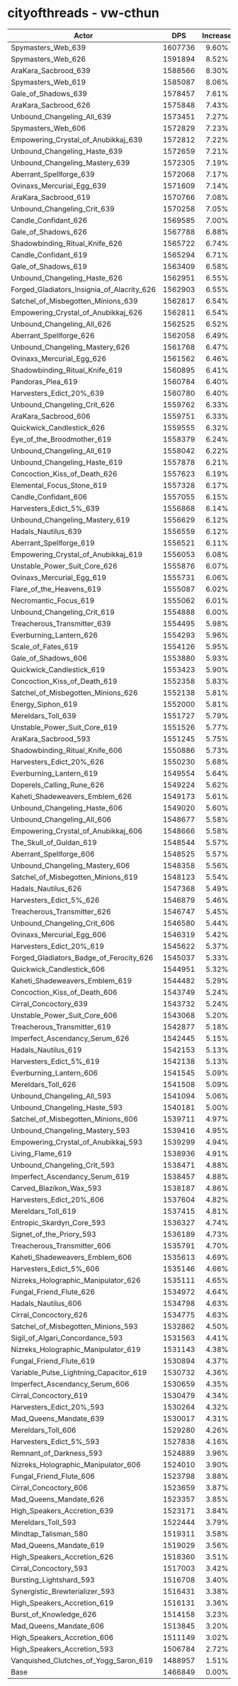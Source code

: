 # cityofthreads - vw-cthun
| Actor | DPS | Increase |
|---|:---:|:---:|
|Spymasters_Web_639|1607736|9.60%|
|Spymasters_Web_626|1591894|8.52%|
|AraKara_Sacbrood_639|1588566|8.30%|
|Spymasters_Web_619|1585087|8.06%|
|Gale_of_Shadows_639|1578457|7.61%|
|AraKara_Sacbrood_626|1575848|7.43%|
|Unbound_Changeling_All_639|1573451|7.27%|
|Spymasters_Web_606|1572829|7.23%|
|Empowering_Crystal_of_Anubikkaj_639|1572812|7.22%|
|Unbound_Changeling_Haste_639|1572659|7.21%|
|Unbound_Changeling_Mastery_639|1572305|7.19%|
|Aberrant_Spellforge_639|1572068|7.17%|
|Ovinaxs_Mercurial_Egg_639|1571609|7.14%|
|AraKara_Sacbrood_619|1570766|7.08%|
|Unbound_Changeling_Crit_639|1570258|7.05%|
|Candle_Confidant_626|1569585|7.00%|
|Gale_of_Shadows_626|1567788|6.88%|
|Shadowbinding_Ritual_Knife_626|1565722|6.74%|
|Candle_Confidant_619|1565294|6.71%|
|Gale_of_Shadows_619|1563409|6.58%|
|Unbound_Changeling_Haste_626|1562951|6.55%|
|Forged_Gladiators_Insignia_of_Alacrity_626|1562903|6.55%|
|Satchel_of_Misbegotten_Minions_639|1562817|6.54%|
|Empowering_Crystal_of_Anubikkaj_626|1562811|6.54%|
|Unbound_Changeling_All_626|1562525|6.52%|
|Aberrant_Spellforge_626|1562058|6.49%|
|Unbound_Changeling_Mastery_626|1561768|6.47%|
|Ovinaxs_Mercurial_Egg_626|1561562|6.46%|
|Shadowbinding_Ritual_Knife_619|1560895|6.41%|
|Pandoras_Plea_619|1560784|6.40%|
|Harvesters_Edict_20%_639|1560780|6.40%|
|Unbound_Changeling_Crit_626|1559762|6.33%|
|AraKara_Sacbrood_606|1559751|6.33%|
|Quickwick_Candlestick_626|1559555|6.32%|
|Eye_of_the_Broodmother_619|1558379|6.24%|
|Unbound_Changeling_All_619|1558042|6.22%|
|Unbound_Changeling_Haste_619|1557878|6.21%|
|Concoction_Kiss_of_Death_626|1557623|6.19%|
|Elemental_Focus_Stone_619|1557328|6.17%|
|Candle_Confidant_606|1557055|6.15%|
|Harvesters_Edict_5%_639|1556868|6.14%|
|Unbound_Changeling_Mastery_619|1556629|6.12%|
|Hadals_Nautilus_639|1556559|6.12%|
|Aberrant_Spellforge_619|1556521|6.11%|
|Empowering_Crystal_of_Anubikkaj_619|1556053|6.08%|
|Unstable_Power_Suit_Core_626|1555876|6.07%|
|Ovinaxs_Mercurial_Egg_619|1555731|6.06%|
|Flare_of_the_Heavens_619|1555087|6.02%|
|Necromantic_Focus_619|1555062|6.01%|
|Unbound_Changeling_Crit_619|1554888|6.00%|
|Treacherous_Transmitter_639|1554495|5.98%|
|Everburning_Lantern_626|1554293|5.96%|
|Scale_of_Fates_619|1554126|5.95%|
|Gale_of_Shadows_606|1553880|5.93%|
|Quickwick_Candlestick_619|1553423|5.90%|
|Concoction_Kiss_of_Death_619|1552358|5.83%|
|Satchel_of_Misbegotten_Minions_626|1552138|5.81%|
|Energy_Siphon_619|1552000|5.81%|
|Mereldars_Toll_639|1551727|5.79%|
|Unstable_Power_Suit_Core_619|1551526|5.77%|
|AraKara_Sacbrood_593|1551245|5.75%|
|Shadowbinding_Ritual_Knife_606|1550886|5.73%|
|Harvesters_Edict_20%_626|1550230|5.68%|
|Everburning_Lantern_619|1549554|5.64%|
|Doperels_Calling_Rune_626|1549224|5.62%|
|Kaheti_Shadeweavers_Emblem_626|1549173|5.61%|
|Unbound_Changeling_Haste_606|1549020|5.60%|
|Unbound_Changeling_All_606|1548677|5.58%|
|Empowering_Crystal_of_Anubikkaj_606|1548666|5.58%|
|The_Skull_of_Guldan_619|1548544|5.57%|
|Aberrant_Spellforge_606|1548525|5.57%|
|Unbound_Changeling_Mastery_606|1548358|5.56%|
|Satchel_of_Misbegotten_Minions_619|1548123|5.54%|
|Hadals_Nautilus_626|1547368|5.49%|
|Harvesters_Edict_5%_626|1546879|5.46%|
|Treacherous_Transmitter_626|1546747|5.45%|
|Unbound_Changeling_Crit_606|1546580|5.44%|
|Ovinaxs_Mercurial_Egg_606|1546319|5.42%|
|Harvesters_Edict_20%_619|1545622|5.37%|
|Forged_Gladiators_Badge_of_Ferocity_626|1545037|5.33%|
|Quickwick_Candlestick_606|1544951|5.32%|
|Kaheti_Shadeweavers_Emblem_619|1544482|5.29%|
|Concoction_Kiss_of_Death_606|1543749|5.24%|
|Cirral_Concoctory_639|1543732|5.24%|
|Unstable_Power_Suit_Core_606|1543068|5.20%|
|Treacherous_Transmitter_619|1542877|5.18%|
|Imperfect_Ascendancy_Serum_626|1542445|5.15%|
|Hadals_Nautilus_619|1542153|5.13%|
|Harvesters_Edict_5%_619|1542138|5.13%|
|Everburning_Lantern_606|1541545|5.09%|
|Mereldars_Toll_626|1541508|5.09%|
|Unbound_Changeling_All_593|1541094|5.06%|
|Unbound_Changeling_Haste_593|1540181|5.00%|
|Satchel_of_Misbegotten_Minions_606|1539711|4.97%|
|Unbound_Changeling_Mastery_593|1539416|4.95%|
|Empowering_Crystal_of_Anubikkaj_593|1539299|4.94%|
|Living_Flame_619|1538936|4.91%|
|Unbound_Changeling_Crit_593|1538471|4.88%|
|Imperfect_Ascendancy_Serum_619|1538457|4.88%|
|Carved_Blazikon_Wax_593|1538187|4.86%|
|Harvesters_Edict_20%_606|1537604|4.82%|
|Mereldars_Toll_619|1537415|4.81%|
|Entropic_Skardyn_Core_593|1536327|4.74%|
|Signet_of_the_Priory_593|1536189|4.73%|
|Treacherous_Transmitter_606|1535791|4.70%|
|Kaheti_Shadeweavers_Emblem_606|1535613|4.69%|
|Harvesters_Edict_5%_606|1535146|4.66%|
|Nizreks_Holographic_Manipulator_626|1535111|4.65%|
|Fungal_Friend_Flute_626|1534972|4.64%|
|Hadals_Nautilus_606|1534798|4.63%|
|Cirral_Concoctory_626|1534775|4.63%|
|Satchel_of_Misbegotten_Minions_593|1532862|4.50%|
|Sigil_of_Algari_Concordance_593|1531563|4.41%|
|Nizreks_Holographic_Manipulator_619|1531143|4.38%|
|Fungal_Friend_Flute_619|1530894|4.37%|
|Variable_Pulse_Lightning_Capacitor_619|1530732|4.36%|
|Imperfect_Ascendancy_Serum_606|1530659|4.35%|
|Cirral_Concoctory_619|1530479|4.34%|
|Harvesters_Edict_20%_593|1530264|4.32%|
|Mad_Queens_Mandate_639|1530017|4.31%|
|Mereldars_Toll_606|1529280|4.26%|
|Harvesters_Edict_5%_593|1527838|4.16%|
|Remnant_of_Darkness_593|1524889|3.96%|
|Nizreks_Holographic_Manipulator_606|1524010|3.90%|
|Fungal_Friend_Flute_606|1523798|3.88%|
|Cirral_Concoctory_606|1523659|3.87%|
|Mad_Queens_Mandate_626|1523357|3.85%|
|High_Speakers_Accretion_639|1523171|3.84%|
|Mereldars_Toll_593|1522444|3.79%|
|Mindtap_Talisman_580|1519311|3.58%|
|Mad_Queens_Mandate_619|1519029|3.56%|
|High_Speakers_Accretion_626|1518360|3.51%|
|Cirral_Concoctory_593|1517003|3.42%|
|Bursting_Lightshard_593|1516708|3.40%|
|Synergistic_Brewterializer_593|1516431|3.38%|
|High_Speakers_Accretion_619|1516131|3.36%|
|Burst_of_Knowledge_626|1514158|3.23%|
|Mad_Queens_Mandate_606|1513845|3.20%|
|High_Speakers_Accretion_606|1511149|3.02%|
|High_Speakers_Accretion_593|1506784|2.72%|
|Vanquished_Clutches_of_Yogg_Saron_619|1488957|1.51%|
|Base|1466849|0.00%|
